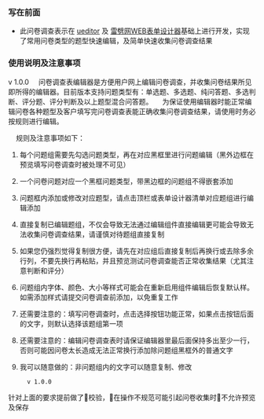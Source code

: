  ### 写在前面
  - 此问卷调查表示在 [ueditor](http://ueditor.baidu.com/website/index.html) 及 [雷劈网WEB表单设计器](http://formdesign.leipi.org/)基础上进行开发，实现了常用问卷类型的题型快速编辑，及简单快速收集问卷调查结果



  ### 使用说明及注意事项
v 1.0.0
&nbsp;&nbsp;&nbsp;&nbsp;问卷调查表编辑器是方便用户网上编辑问卷调查，并收集问卷结果所见即所得的编辑器。目前版本支持问题类型有：单选题、多选题、纯问答题、多选判断、评分题、评分判断及以上题型混合问答题。
&nbsp;&nbsp;&nbsp;&nbsp;为保证使用编辑器时能正常编辑问卷各种题型及客户填写完问卷调查表能正确收集问卷调查结果，请使用时务必按规则进行编辑。

&nbsp;&nbsp;&nbsp;&nbsp;规则及注意事项如下：          
1. 每个问题组需要先勾选问题类型，再在对应黑框里进行问题编辑（黑外边框在预览填写问卷调查时被处理不可见）
1. 一个问卷问题对应一个黑框问题类型，带黑边框的问题组不得嵌套添加
1. 问题框内添加或修改对应题型，请点击顶栏或表单设计器清单对应题组进行编辑添加
1. 直接复制已编辑题组，不仅会导致无法通过编辑组件直接编辑更可能会导致无法收集问卷调查结果，请谨慎对待题组直接复制
1. 如果您仍强烈觉得复制很方便，请先在对应组后直接复制后再换行或去除多余行列，不要先换行再粘贴，并且预览测试问卷调查能否正常收集结果（尤其注意判断和评分）
1. 问题组内字体、颜色、大小等样式可能会在重新启用组件编辑后恢复默认样。如需添加样式请提交问卷调查前添加，以免重复工作
1. 还需要注意的：填写问卷调查时，点击选择按钮功能正常，如果点击按钮后面的文字，则默认选择该题组第一项
1. 还需要注意的：编辑问卷调查表时请保证编辑器里最后面保持多出至少一行，否则可能因问卷太长造成无法正常换行添加除问题组黑框外的普通文字
1. 我可以随意做的：非问题组内的文字可以随意复制、修改
         
         v 1.0.0 
  针对上面的要求提前做了校验，在操作不规范可能引起问卷收集时不允许预览及保存